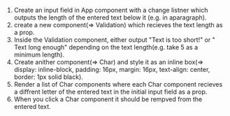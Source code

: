 1. Create an input field in App component with a change listner which outputs the length of the entered text below it (e.g. in aparagraph).
2. create a new component(=> Validation) which recieves the text length as a prop.
3. Inside the Validation component, either output "Text is too short!" or " Text long enough" depending on the text length(e.g. take 5 as a minimum length).
4. Create anither component(=> Char) and style it as an inline box(=> display: inline-block, padding: 16px, margin: 16px, text-align: center, border: 1px solid black).
5. Render a list of Char components where each Char component recieves a diffrent letter of the entered text in the initial input field as a prop.
6. When you click a Char component it should be rempved from the entered text.
